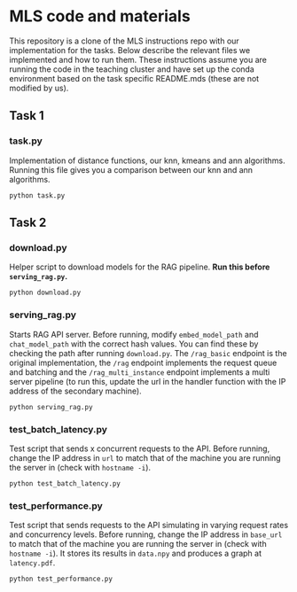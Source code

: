 # MLS code and materials
 This repository is a clone of the MLS instructions repo with our implementation for the tasks. Below describe the relevant files we implemented and how to run them. These instructions assume you are running the code in the teaching cluster and have set up the conda environment based on the task specific README.mds (these are not modified by us).

 ## Task 1

 ### task.py

 Implementation of distance functions, our knn, kmeans and ann algorithms. Running this file gives you a comparison between our knn and ann algorithms.

 ```
 python task.py
 ```

 ## Task 2

 ### download.py

 Helper script to download models for the RAG pipeline. **Run this before `serving_rag.py`.**

 ```
 python download.py
 ```

 ### serving_rag.py

 Starts RAG API server. Before running, modify `embed_model_path` and `chat_model_path` with the correct hash values. You can find these by checking the path after running `download.py`. The `/rag_basic` endpoint is the original implementation, the `/rag` endpoint implements the request queue and batching and the `/rag_multi_instance` endpoint implements a multi server pipeline (to run this, update the url in the handler function with the IP address of the secondary machine).

 ```
 python serving_rag.py
 ```

 ### test_batch_latency.py

 Test script that sends x concurrent requests to the API. Before running, change the IP address in `url` to match that of the machine you are running the server in (check with `hostname -i`).

 ```
 python test_batch_latency.py
 ```


 ### test_performance.py

 Test script that sends requests to the API simulating in varying request rates and concurrency levels. Before running, change the IP address in `base_url` to match that of the machine you are running the server in (check with `hostname -i`). It stores its results in `data.npy` and produces a graph at `latency.pdf`.

 ```
 python test_performance.py
 ```